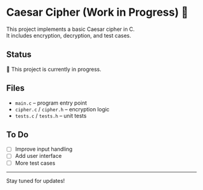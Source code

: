 # Caesar Cipher (Work in Progress) 🔐

This project implements a basic Caesar cipher in C.  
It includes encryption, decryption, and test cases.

## Status
🚧 This project is currently in progress.

## Files
- `main.c` – program entry point
- `cipher.c` / `cipher.h` – encryption logic
- `tests.c` / `tests.h` – unit tests

## To Do
- [ ] Improve input handling
- [ ] Add user interface
- [ ] More test cases

---

Stay tuned for updates!
